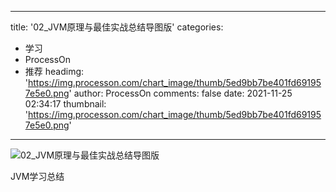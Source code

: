 
---
title: '02_JVM原理与最佳实战总结导图版'
categories: 
 - 学习
 - ProcessOn
 - 推荐
headimg: 'https://img.processon.com/chart_image/thumb/5ed9bb7be401fd691957e5e0.png'
author: ProcessOn
comments: false
date: 2021-11-25 02:34:17
thumbnail: 'https://img.processon.com/chart_image/thumb/5ed9bb7be401fd691957e5e0.png'
---

<div>   
<img class="thumb" alt="02_JVM原理与最佳实战总结导图版" src="https://img.processon.com/chart_image/thumb/5ed9bb7be401fd691957e5e0.png" referrerpolicy="no-referrer">
<p>JVM学习总结</p>  
</div>
            